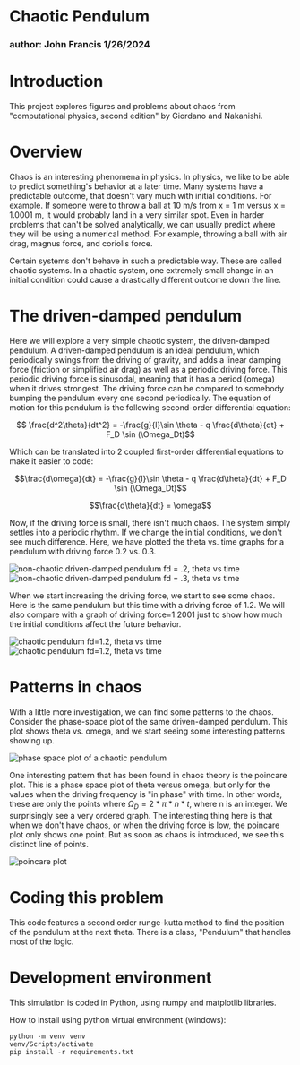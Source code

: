 # Chaotic Pendulum
### author: John Francis 1/26/2024

# Introduction
This project explores figures and problems about chaos from "computational physics, second edition" by Giordano and Nakanishi.

# Overview
Chaos is an interesting phenomena in physics. In physics, we like to be able to predict something's behavior at a later time. Many systems have a predictable outcome, that doesn't vary much with initial conditions. For example. If someone were to throw a ball at 10 m/s from x = 1 m versus x = 1.0001 m, it would probably land in a very similar spot. Even in harder problems that can't be solved analytically, we can usually predict where they will be using a numerical method. For example, throwing a ball with air drag, magnus force, and coriolis force. 

Certain systems don't behave in such a predictable way. These are called chaotic systems. In a chaotic system, one extremely small change in an initial condition could cause a drastically different outcome down the line. 

# The driven-damped pendulum

Here we will explore a very simple chaotic system, the driven-damped pendulum. A driven-damped pendulum is an ideal pendulum, which periodically swings from the driving of gravity, and adds a linear damping force (friction or simplified air drag) as well as a periodic driving force. This periodic driving force is sinusodal, meaning that it has a period (omega) when it drives strongest. The driving force can be compared to somebody bumping the pendulum every one second periodically. The equation of motion for this pendulum is the following second-order differential equation:

$$ \frac{d^2\theta}{dt^2} = -\frac{g}{l}\sin \theta - q \frac{d\theta}{dt} + F_D \sin (\Omega_Dt)$$

Which can be translated into 2 coupled first-order differential equations to make it easier to code:

$$\frac{d\omega}{dt} = -\frac{g}{l}\sin \theta - q \frac{d\theta}{dt} + F_D \sin (\Omega_Dt)$$

$$\frac{d\theta}{dt} = \omega$$

Now, if the driving force is small, there isn't much chaos. The system simply settles into a periodic rhythm. If we change the initial conditions, we don't see much difference. Here, we have plotted the theta vs. time graphs for a pendulum with driving force 0.2 vs. 0.3.

![non-chaotic driven-damped pendulum fd = .2, theta vs time](outputs/fig_3_5.png)
![non-chaotic driven-damped pendulum fd = .3, theta vs time](outputs/fig_3_5_modified.png)

When we start increasing the driving force, we start to see some chaos. Here is the same pendulum but this time with a driving force of 1.2. We will also compare with a graph of driving force=1.2001 just to show how much the initial conditions affect the future behavior. 

![chaotic pendulum fd=1.2, theta vs time](outputs/fig_3_6.png)
![chaotic pendulum fd=1.2, theta vs time](outputs/fig_3_6_modified.png)

# Patterns in chaos

With a little more investigation, we can find some patterns to the chaos. Consider the phase-space plot of the same driven-damped pendulum. This plot shows theta vs. omega, and we start seeing some interesting patterns showing up.

![phase space plot of a chaotic pendulum](outputs/fig_3_8.png)

One interesting pattern that has been found in chaos theory is the poincare plot. This is a phase space plot of theta versus omega, but only for the values when the driving frequency is "in phase" with time. In other words, these are only the points where $\Omega_D = 2*\pi*n*t$, where n is an integer. We surprisingly see a very ordered graph. The interesting thing here is that when we don't have chaos, or when the driving force is low, the poincare plot only shows one point. But as soon as chaos is introduced, we see this distinct line of points. 

![poincare plot](outputs/poincare.png)


# Coding this problem

This code features a second order runge-kutta method to find the position of the pendulum at the next theta. There is a class, "Pendulum" that handles most of the logic. 

# Development environment

This simulation is coded in Python, using numpy and matplotlib libraries.

How to install using python virtual environment (windows):

```
python -m venv venv
venv/Scripts/activate
pip install -r requirements.txt
```
